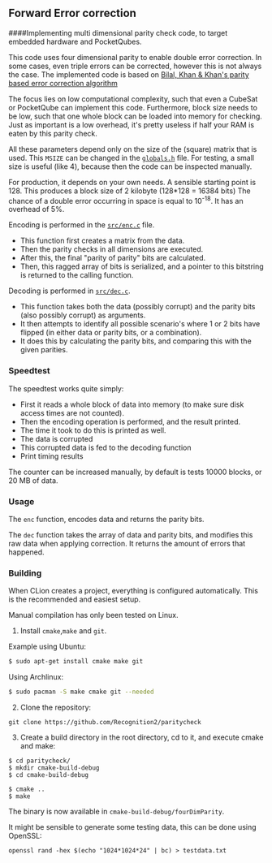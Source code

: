 ## Forward Error correction
####Implementing multi dimensional parity check code, to target embedded hardware and PocketQubes.

This code uses four dimensional parity to enable double error correction.
In some cases, even triple errors can be corrected, however this is not always the case.
The implemented code is based on [Bilal, Khan & Khan's parity based error correction algorithm](http://eecs.ucf.edu/~skhan/Publications/Download/YBilal-2013-ICOSST.pdf)

The focus lies on low computational complexity, such that even a CubeSat or PocketQube can implement this code.
Furthermore, block size needs to be low, such that one whole block can be loaded into memory for checking.
Just as important is a low overhead, it's pretty useless if half your RAM is eaten by this parity check.

All these parameters depend only on the size of the (square) matrix that is used.
This `MSIZE` can be changed in the [`globals.h`](src/globals.h) file.
For testing, a small size is useful (like 4), because then the code can be inspected manually.

For production, it depends on your own needs.
A sensible starting point is 128.
This produces a block size of 2 kilobyte (128*128 = 16384 bits)
The chance of a double error occurring in space is equal to 10<sup>-18</sup>.
It has an overhead of 5\%. 

Encoding is performed in the [`src/enc.c`](src/enc.c) file.
* This function first creates a matrix from the data. 
* Then the parity checks in all dimensions are executed.
* After this, the final "parity of parity" bits are calculated.
* Then, this ragged array of bits is serialized, and a pointer to this bitstring is returned to the calling function.

Decoding is performed in [`src/dec.c`](src/dec.c). 
* This function takes both the data (possibly corrupt) and the parity bits (also possibly corrupt) as arguments.
* It then attempts to identify all possible scenario's where 1 or 2 bits have flipped (in either data or parity bits, or a combination).
* It does this by calculating the parity bits, and comparing this with the given parities.

### Speedtest
The speedtest works quite simply: 
* First it reads a whole block of data into memory (to make sure disk access times are not counted).
* Then the encoding operation is performed, and the result printed.
* The time it took to do this is printed as well.
* The data is corrupted
* This corrupted data is fed to the decoding function
* Print timing results

The counter can be increased manually, by default is tests 10000 blocks, or 20 MB of data.


### Usage
The `enc` function, encodes data and returns the parity bits. 

The `dec` function takes the array of data and parity bits, and modifies this raw data when applying correction. 
It returns the amount of errors that happened.

### Building
When CLion creates a project, everything is configured automatically.
This is the recommended and easiest setup.

Manual compilation has only been tested on Linux.

1) Install `cmake`,`make` and `git`.

Example using Ubuntu:
```bash
$ sudo apt-get install cmake make git
```

Using Archlinux:
```bash
$ sudo pacman -S make cmake git --needed
```

2) Clone the repository:
```
git clone https://github.com/Recognition2/paritycheck
```

3) Create a build directory in the root directory, cd to it, and execute cmake and make:
```
$ cd paritycheck/
$ mkdir cmake-build-debug
$ cd cmake-build-debug

$ cmake ..
$ make
```

The binary is now available in `cmake-build-debug/fourDimParity`.

It might be sensible to generate some testing data, this can be done using OpenSSL:
```
openssl rand -hex $(echo "1024*1024*24" | bc) > testdata.txt
```